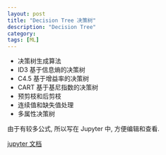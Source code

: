 ```yaml
---
layout: post
title: "Decision Tree 决策树"
description: "Decision Tree"
category: 
tags: [ML]
---
```


- 决策树生成算法
- ID3 基于信息熵的决策树
- C4.5 基于增益率的决策树
- CART 基于基尼指数的决策树
- 预剪枝和后剪枝
- 连续值和缺失值处理
- 多属性决策树

由于有较多公式, 所以写在 Jupyter 中, 方便编辑和查看.

[jupyter 文档](http://nbviewer.jupyter.org/github/Ringares/Ringares.github.io/blob/master/JupyterNotes/Decision%20Tree%20决策树.ipynb)



